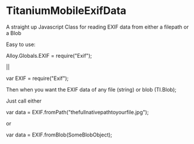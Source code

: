 TitaniumMobileExifData
======================

A straight up Javascript Class for reading EXIF data from either a filepath or a Blob


Easy to use:

Alloy.Globals.EXIF = require("Exif");

||

var EXIF = require("Exif");

Then when you want the EXIF data of any file (string) or blob (TI.Blob);

Just call either

var data = EXIF.fromPath("thefullnativepathtoyourfile.jpg");

or

var data = EXIF.fromBlob(SomeBlobObject);


